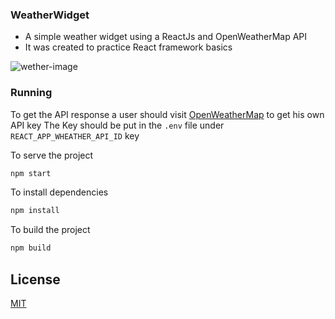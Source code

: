 ### WeatherWidget
- A simple weather widget using a ReactJs and OpenWeatherMap API
- It was created to practice React framework basics


![wether-image](https://i.imgur.com/yS5onSf.png)

### Running
To get the API response a user should visit [OpenWeatherMap](https://openweathermap.org/) to get his own API key
The Key should be put in the `.env` file under `REACT_APP_WHEATHER_API_ID` key


To serve the project
```bash
npm start
```

To install dependencies
```bash
npm install
```

To build the project
```bash
npm build
```

## License
[MIT](https://choosealicense.com/licenses/mit/)
